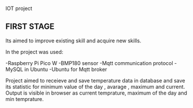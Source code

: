 IOT project

FIRST STAGE
---------------------------------------------------------------------------
Its aimed to improve existing skill and acquire new skills.

In the project was used:

-Raspberry Pi Pico W
-BMP180 sensor
-Mqtt communication protocol
-MySQL in Ubuntu
-Ubuntu for Mqtt broker

Project aimed to receieve and save temperature data in database and save its statistic for minimum value of the day , avarage , maximum and current.
Output is visible in browser as current temprature, maximum of the day and min temprature.



